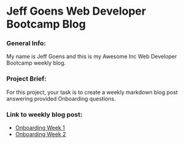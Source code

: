 # Jeff Goens Web Developer Bootcamp Blog

### General Info:
My name is Jeff Goens and this is my Awesome Inc Web Developer Bootcamp weekly blog.


### Project Brief:
For this project, your task is to create a weekly markdown blog post answering provided Onboarding questions.


### Link to weekly blog post:
- [Onboarding Week 1](blogPost/OnboardingWeek1.md)
- [Onboarding Week 2](blogPost/OnboardingWeek2.md)
